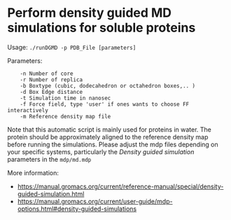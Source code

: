 # Perform density guided MD simulations for soluble proteins

Usage: `./runDGMD -p PDB_File [parameters]`

Parameters:
```
	-n Number of core 
	-r Number of replica 
	-b Boxtype (cubic, dodecahedron or octahedron boxes,.. )
	-d Box Edge distance
	-t Simulation time in nanosec 
	-f Force field, type 'user' if ones wants to choose FF interactively
 	-m Reference density map file
```
Note that this automatic script  is mainly used for proteins in water. 
The protein should be approximately aligned to the reference density map before running the simulations. 
Please adjust the mdp files depending on your specific systems, particularly the *Density guided simulation* parameters in the `mdp/md.mdp`

More information: 
- https://manual.gromacs.org/current/reference-manual/special/density-guided-simulation.html
- https://manual.gromacs.org/current/user-guide/mdp-options.html#density-guided-simulations
